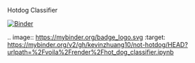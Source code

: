 Hotdog Classifier

[![Binder](https://mybinder.org/badge_logo.svg)](https://mybinder.org/v2/gh/kevinzhuang10/not-hotdog/HEAD?urlpath=%2Fvoila%2Frender%2Fhot_dog_classifier.ipynb)

.. image:: https://mybinder.org/badge_logo.svg
 :target: https://mybinder.org/v2/gh/kevinzhuang10/not-hotdog/HEAD?urlpath=%2Fvoila%2Frender%2Fhot_dog_classifier.ipynb
